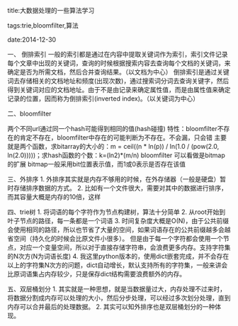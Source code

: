 title:大数据处理的一些算法学习

tags:trie,bloomfilter,算法

date:2014-12-30

一、 倒排索引
一般的索引都是通过在内容中提取关键词作为索引，索引文件记录每个文章中出现的关键词，查询的时候根据搜索内容去查询每个文档的关键词，来确定是否为所需文档，然后合并查询结果。（以文档为中心）
倒排索引是通过关键词去存储相关的文档地址和频度(出现次数)，通过搜索词分词去查询关键字，然后得到关键词对应的文档地址。由于不是由记录来确定属性值，而是由属性值来确定记录的位置，因而称为倒排索引(inverted index)。（以关键词为中心）

二、bloomfilter

两个不同url通过同一个hash可能得到相同的值(hash碰撞)
特性：bloomfilter不存在的肯定不存在，bloomfilter中存在的可能判断为不存在。不会漏，只会错
主要就是两个函数，求bitarray的大小的：m = ceil((n * ln(p)) / ln(1.0 / (pow(2.0, ln(2.0)))))；求hash函数的个数：k=(ln2)*(m/n)
bloomfilter 可以看做是bitmap的扩展
bitmap一般采用bit位置表示值，而1或0表示是否存在该值

三、外排序
     1. 外排序其实就是内存不够用的时候，在外存储器（一般是硬盘）暂时存储排序数据的方式。
     2. 比如有一个文件很大，需要对其中的数据进行排序，而其容量大概是内存的10倍，这样

四、trie树
     1. 将词语的每个字符作为节点构建树，算法十分简单
     2. 从root开始到叶子节点的路径，每一条都是一个词语
     3. 时间复杂度大概是O(N)，由于公共前缀会使用相同的路径，所以也节省了大量的空间，如果词语存在的公共前缀越多会越省空间（持久化的时候会比原文件小很多）。
但是由于每一个字符都会使用一个节点，对应一个变量空间，所以对于直接存储字符串，会浪费更多内存。支持字符集的N次方(N为词语长度)
     4. 我这里python版本的，使用dict嵌套完成，并不会存在以上的字符集N次方的问题，dict自动增长，默认支持所有的字符集，一般来讲会比原词语集占内存较少，只是保存dict结构需要浪费额外的内存。

五、双层桶划分
     1. 其实就是一种思想，就是当数据量过大，内存处理不过来时，将数据分割成内存可以处理的大小，然后分步处理，可以经过多次划分处理，直到内存可以合并最后的处理数据。
     2. 其实可以知外排序也是双层桶划分的一种体现。
     
